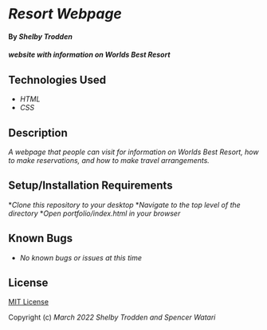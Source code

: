# _Resort Webpage_

#### By _**Shelby Trodden**_

#### _website with information on Worlds Best Resort_

## Technologies Used

* _HTML_
* _CSS_


## Description

_A webpage that people can visit for information on Worlds Best Resort, how to make reservations, and how to make travel arrangements._

## Setup/Installation Requirements

*_Clone this repository to your desktop_
*_Navigate to the top level of the directory_
*_Open portfolio/index.html in your browser_


## Known Bugs

* _No known bugs or issues at this time_


## License

[MIT License](/LICENSE.txt)

Copyright (c) _March 2022_ _Shelby Trodden and Spencer Watari_